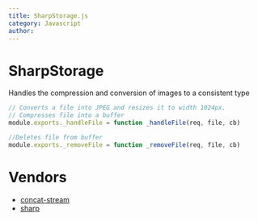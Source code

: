 ```yaml
---
title: SharpStorage.js
category: Javascript
author: 
---
```


# SharpStorage

Handles the compression and conversion of images to a consistent type

```javascript
// Converts a file into JPEG and resizes it to width 1024px.
// Compresses file into a buffer
module.exports._handleFile = function _handleFile(req, file, cb)

//Deletes file from buffer
module.exports._removeFile = function _removeFile(req, file, cb)
```


# Vendors
* [concat-stream](https://kanetesta.github.io/IT-Project/content/Vendors/concat-stream.html)
* [sharp](https://kanetesta.github.io/IT-Project/content/Vendors/sharp.html)